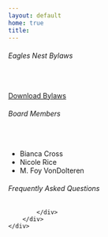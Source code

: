 ```yaml
---
layout: default
home: true
title:
---
```


<div class="row">
    <div class="span12">
    <div class="row">
            <div class="span4">
            	<h6>Eagles Nest Bylaws</h6>
                <br/>
                <p><a class="btn btn-large" href="/files/Eagles_Nest_Bylaws.pdf"><i class="icon-download"></i> Download Bylaws</a></p>    
            </div>
            <div class="span3">
                <h6>Board Members</h6>
                <br/>
                <ul>
                    <li>Bianca Cross</li>
                    <li>Nicole Rice</li>
                    <li>M. Foy VonDolteren</li>
                </ul>
            </div>
            <div class="span4">
         		<h6>Frequently Asked Questions</h6>
         		   		    
            </div>
        </div>
    </div>
</div>


